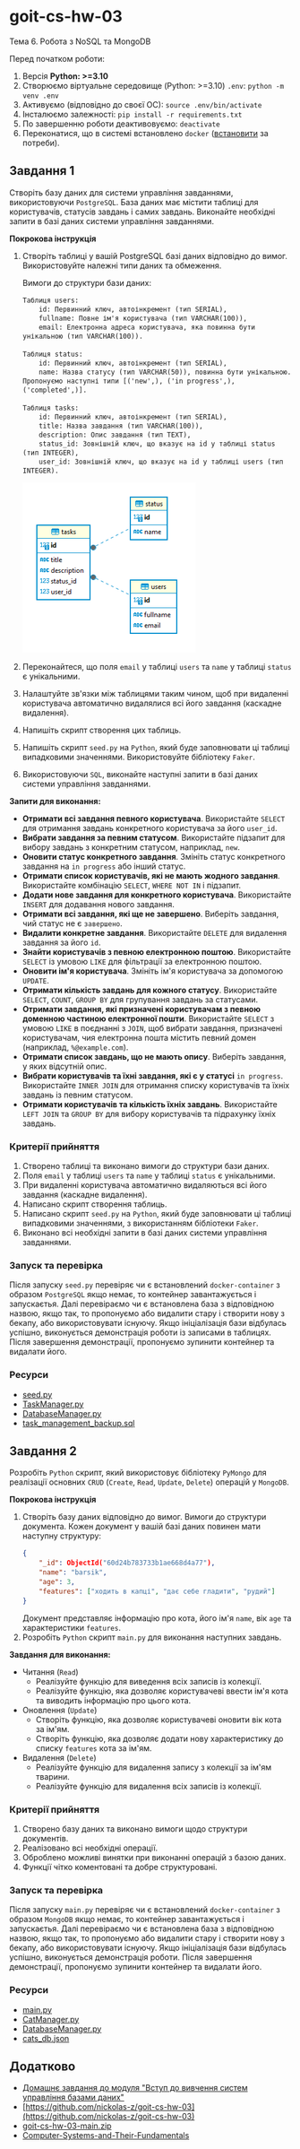 # goit-cs-hw-03
Тема 6. Робота з NoSQL та MongoDB

Перед початком роботи:
1. Версія **Python: >=3.10**
2. Cтворюємо віртуальне середовище (Python: >=3.10) `.env`: `python -m venv .env`
3. Активуємо (відповідно до своєї ОС): `source .env/bin/activate`
4. Інсталюємо залежності: `pip install -r requirements.txt`
5. По завершенню роботи деактивовуємо: `deactivate`
6. Переконатися, що в системі встановлено `docker` ([встановити](https://docs.docker.com/engine/install/) за потреби).


## Завдання 1
Створіть базу даних для системи управління завданнями, використовуючи `PostgreSQL`. База даних має містити таблиці для користувачів, статусів завдань і самих завдань. Виконайте необхідні запити в базі даних системи управління завданнями.

**Покрокова інструкція**
1. Створіть таблиці у вашій PostgreSQL базі даних відповідно до вимог. Використовуйте належні типи даних та обмеження.

    Вимоги до структури бази даних:
    ```
    Таблиця users:
        id: Первинний ключ, автоінкремент (тип SERIAL),
        fullname: Повне ім'я користувача (тип VARCHAR(100)),
        email: Електронна адреса користувача, яка повинна бути унікальною (тип VARCHAR(100)).

    Таблиця status:
        id: Первинний ключ, автоінкремент (тип SERIAL),
        name: Назва статусу (тип VARCHAR(50)), повинна бути унікальною. Пропонуємо наступні типи [('new',), ('in progress',), ('completed',)].

    Таблиця tasks:
        id: Первинний ключ, автоінкремент (тип SERIAL),
        title: Назва завдання (тип VARCHAR(100)),
        description: Опис завдання (тип TEXT),
        status_id: Зовнішній ключ, що вказує на id у таблиці status (тип INTEGER),
        user_id: Зовнішній ключ, що вказує на id у таблиці users (тип INTEGER).

    ```
    ![tables.png](./img/tables.png)
2. Переконайтеся, що поля `email` у таблиці `users` та `name` у таблиці `status` є унікальними.
3. Налаштуйте зв'язки між таблицями таким чином, щоб при видаленні користувача автоматично видалялися всі його завдання (каскадне видалення).
4. Напишіть скрипт створення цих таблиць.
5. Напишіть скрипт `seed.py` на `Python`, який буде заповнювати ці таблиці випадковими значеннями. Використовуйте бібліотеку `Faker`.
6. Використовуючи `SQL`, виконайте наступні запити в базі даних системи управління завданнями.

**Запити для виконання:**
- **Отримати всі завдання певного користувача**. Використайте `SELECT` для отримання завдань конкретного користувача за його `user_id`.
- **Вибрати завдання за певним статусом**. Використайте підзапит для вибору завдань з конкретним статусом, наприклад, `new`.
- **Оновити статус конкретного завдання**. Змініть статус конкретного завдання на `in progress` або інший статус.
- **Отримати список користувачів, які не мають жодного завдання**. Використайте комбінацію `SELECT`, `WHERE NOT IN` і підзапит.
- **Додати нове завдання для конкретного користувача**. Використайте `INSERT` для додавання нового завдання.
- **Отримати всі завдання, які ще не завершено**. Виберіть завдання, чий статус не є `завершено`.
- **Видалити конкретне завдання**. Використайте `DELETE` для видалення завдання за його `id`.
- **Знайти користувачів з певною електронною поштою**. Використайте `SELECT` із умовою `LIKE` для фільтрації за електронною поштою.
- **Оновити ім'я користувача**. Змініть ім'я користувача за допомогою `UPDATE`.
- **Отримати кількість завдань для кожного статусу**. Використайте `SELECT`, `COUNT`, `GROUP BY` для групування завдань за статусами.
- **Отримати завдання, які призначені користувачам з певною доменною частиною електронної пошти**. Використайте `SELECT` з умовою `LIKE` в поєднанні з `JOIN`, щоб вибрати завдання, призначені користувачам, чия електронна пошта містить певний домен (наприклад, `%@example.com`).
- **Отримати список завдань, що не мають опису**. Виберіть завдання, у яких відсутній опис.
- **Вибрати користувачів та їхні завдання, які є у статусі** `in progress`. Використайте `INNER JOIN` для отримання списку користувачів та їхніх завдань із певним статусом.
- **Отримати користувачів та кількість їхніх завдань**. Використайте `LEFT JOIN` та `GROUP BY` для вибору користувачів та підрахунку їхніх завдань.

### Критерії прийняття
1. Створено таблиці та виконано вимоги до структури бази даних.
2. Поля `email` у таблиці `users` та `name` у таблиці `status` є унікальними.
3. При видаленні користувача автоматично видаляються всі його завдання (каскадне видалення).
4. Написано скрипт створення таблиць.
5. Написано скрипт `seed.py` на `Python`, який буде заповнювати ці таблиці випадковими значеннями, з використанням бібліотеки `Faker`.
6. Виконано всі необхідні запити в базі даних системи управління завданнями.

### Запуск та перевірка
Після запуску `seed.py` перевіряє чи є встановлений `docker-container` з образом `PostgreSQL` якщо немає, то контейнер завантажується і запускаєтья. Далі перевіраємо чи є встановлена база з відповідною назвою, якщо так, то пропонуємо або видалити стару і створити нову з бекапу, або використовувати існуючу.
Якщо ініціалізація бази відбулась успішно, виконується демонстрація роботи із записами в таблицях.
Після завершення демонстрації, пропонуємо зупинити контейнер та видалати його.

### Ресурси
- [seed.py](./seed.py)
- [TaskManager.py](./TaskManager.py)
- [DatabaseManager.py](./DatabaseManager.py)
- [task_management_backup.sql](./task_management_backup.sql)

## Завдання 2
Розробіть `Python` скрипт, який використовує бібліотеку `PyMongo` для реалізації основних `CRUD` (`Create`, `Read`, `Update`, `Delete`) операцій у `MongoDB`.

**Покрокова інструкція**
1. Створіть базу даних відповідно до вимог.
    Вимоги до структури документа.
    Кожен документ у вашій базі даних повинен мати наступну структуру:
    ```json
    {
        "_id": ObjectId("60d24b783733b1ae668d4a77"),
        "name": "barsik",
        "age": 3,
        "features": ["ходить в капці", "дає себе гладити", "рудий"]
    }
    ```
    Документ представляє інформацію про кота, його ім'я `name`, вік `age` та характеристики `features`.
2. Розробіть `Python` скрипт `main.py` для виконання наступних завдань.

**Завдання для виконання:**
- Читання (`Read`)
    - Реалізуйте функцію для виведення всіх записів із колекції.
    - Реалізуйте функцію, яка дозволяє користувачеві ввести ім'я кота та виводить інформацію про цього кота.
- Оновлення (`Update`)
    - Створіть функцію, яка дозволяє користувачеві оновити вік кота за ім'ям.
    - Створіть функцію, яка дозволяє додати нову характеристику до списку `features` кота за ім'ям.
- Видалення (`Delete`)
    - Реалізуйте функцію для видалення запису з колекції за ім'ям тварини.
    - Реалізуйте функцію для видалення всіх записів із колекції.

### Критерії прийняття
1. Створено базу даних та виконано вимоги щодо структури документів.
2. Реалізовано всі необхідні операції.
3. Оброблено можливі винятки при виконанні операцій з базою даних.
4. Функції чітко коментовані та добре структуровані.

### Запуск та перевірка
Після запуску `main.py` перевіряє чи є встановлений `docker-container` з образом `MongoDB` якщо немає, то контейнер завантажується і запускаєтья. Далі перевіраємо чи є встановлена база з відповідною назвою, якщо так, то пропонуємо або видалити стару і створити нову з бекапу, або використовувати існуючу.
Якщо ініціалізація бази відбулась успішно, виконується демонстрація роботи.
Після завершення демонстрації, пропонуємо зупинити контейнер та видалати його.

### Ресурси
- [main.py](./main.py)
- [CatManager.py](./CatManager.py)
- [DatabaseManager.py](./DatabaseManager.py)
- [cats_db.json](./cats_db.json)

## Додатково
- [Домашнє завдання до модуля "Вступ до вивчення систем управління базами даних"](https://www.edu.goit.global/uk/learn/25315460/19336208/21190537/homework)
- [https://github.com/nickolas-z/goit-cs-hw-03](https://github.com/nickolas-z/goit-cs-hw-03)
- [goit-cs-hw-03-main.zip](https://s3.eu-north-1.amazonaws.com/lms.goit.files/49370ccc-7a66-4b66-9d14-14d4a6948d7e%D0%94%D0%973_%D0%97%D1%83%D0%B1%D1%87%D0%B8%D0%BA%D0%9C%D0%B8%D0%BA%D0%BE%D0%BB%D0%B0%D0%9C%D0%B8%D0%BA%D0%BE%D0%BB%D0%B0%D0%B9%D0%BE%D0%B2%D0%B8%D1%87.zip)
- [Computer-Systems-and-Their-Fundamentals](https://github.com/nickolas-z/Computer-Systems-and-Their-Fundamentals)